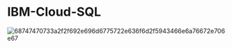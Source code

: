 # IBM-Cloud-SQL
![68747470733a2f2f692e696d6775722e636f6d2f5943466e6a76672e706e67](https://user-images.githubusercontent.com/76665270/135100238-b50f05a5-1b98-4abd-955f-566a4c72b8e5.png)
